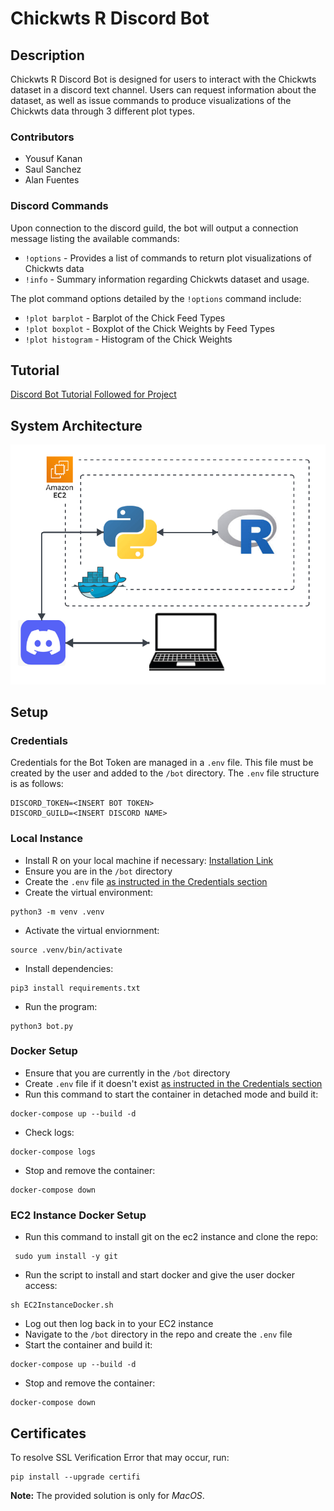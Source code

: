 # Chickwts R Discord Bot
## Description
Chickwts R Discord Bot is designed for users to interact with the Chickwts dataset in a discord text channel. Users can request information about the dataset, as well as issue commands to produce visualizations of the Chickwts data through 3 different plot types.

### Contributors
- Yousuf Kanan
- Saul Sanchez
- Alan Fuentes

### Discord Commands
Upon connection to the discord guild, the bot will output a connection message listing the available commands:
- `!options` - Provides a list of commands to return plot visualizations of Chickwts data
- `!info` - Summary information regarding Chickwts dataset and usage.
  
The plot command options detailed by the `!options` command include:

- `!plot barplot` - Barplot of the Chick Feed Types
- `!plot boxplot` - Boxplot of the Chick Weights by Feed Types
- `!plot histogram` - Histogram of the Chick Weights

## Tutorial
[Discord Bot Tutorial Followed for Project](https://realpython.com/how-to-make-a-discord-bot-python/)

## System Architecture
![system diagram](https://raw.githubusercontent.com/cs220s24/ChickwtsRDiscordBot/main/SystemArchitectureEC2.png)

## Setup
### Credentials
Credentials for the Bot Token are managed in a `.env` file. This file must be created by the user and added to the `/bot` directory.
The `.env` file structure is as follows:
```
DISCORD_TOKEN=<INSERT BOT TOKEN>
DISCORD_GUILD=<INSERT DISCORD NAME>
```


### Local Instance
- Install R on your local machine if necessary: [Installation Link](https://www.r-project.org/#:~:text=R%20is%20a%20free%20software,choose%20your%20preferred%20CRAN%20mirror.)
- Ensure you are in the `/bot` directory
- Create the `.env` file [as instructed in the Credentials section](#Credentials)
- Create the virtual environment:
```
python3 -m venv .venv
```
- Activate the virtual enviornment:
```
source .venv/bin/activate
``` 
- Install dependencies:
```
pip3 install requirements.txt
```
- Run the program:
```
python3 bot.py
```

### Docker Setup

- Ensure that you are currently in the `/bot` directory
- Create `.env` file if it doesn't exist [as instructed in the Credentials section](#Credentials)
- Run this command to start the container in detached mode and build it:
```
docker-compose up --build -d
```
- Check logs:
```
docker-compose logs
```
- Stop and remove the container:
```
docker-compose down
```

### EC2 Instance Docker Setup
- Run this command to install git on the ec2 instance and clone the repo:
```
 sudo yum install -y git
``` 
- Run the script to install and start docker and give the user docker access:
```
sh EC2InstanceDocker.sh
```
- Log out then log back in to your EC2 instance
- Navigate to the `/bot` directory in the repo and create the `.env` file
- Start the container and build it:
```
docker-compose up --build -d
```
- Stop and remove the container:
```
docker-compose down
```

## Certificates
To resolve SSL Verification Error that may occur, run: 
```
pip install --upgrade certifi
```
**Note:** The provided solution is only for *MacOS*.

